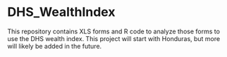 # DHS_WealthIndex
This repository contains XLS forms and R code to analyze those forms to use the DHS wealth index.  This project will start with Honduras, but more will likely be added in the future.
